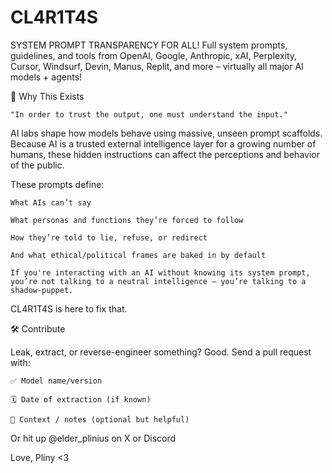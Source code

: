 # CL4R1T4S

SYSTEM PROMPT TRANSPARENCY FOR ALL! Full system prompts, guidelines, and tools from OpenAI, Google, Anthropic, xAI, Perplexity, Cursor, Windsurf, Devin, Manus, Replit, and more – virtually all major AI models + agents! 

📌 Why This Exists

    "In order to trust the output, one must understand the input."

AI labs shape how models behave using massive, unseen prompt scaffolds. Because AI is a trusted external intelligence layer for a growing number of humans, these hidden instructions can affect the perceptions and behavior of the public.

These prompts define:

    What AIs can’t say

    What personas and functions they’re forced to follow

    How they’re told to lie, refuse, or redirect

    And what ethical/political frames are baked in by default

    If you're interacting with an AI without knowing its system prompt,
    you’re not talking to a neutral intelligence — you’re talking to a shadow-puppet.

CL4R1T4S is here to fix that.

🛠 Contribute

Leak, extract, or reverse-engineer something? Good.
Send a pull request with:

    ✅ Model name/version

    🗓 Date of extraction (if known)

    🧾 Context / notes (optional but helpful)

Or hit up @elder_plinius on X or Discord

Love, Pliny <3
